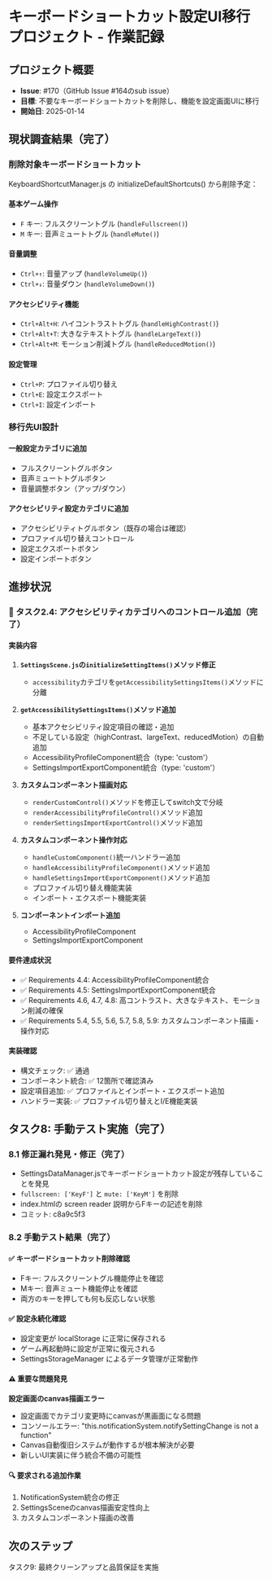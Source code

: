 # キーボードショートカット設定UI移行プロジェクト - 作業記録

## プロジェクト概要
- **Issue**: #170（GitHub Issue #164のsub issue）
- **目標**: 不要なキーボードショートカットを削除し、機能を設定画面UIに移行
- **開始日**: 2025-01-14

## 現状調査結果（完了）

### 削除対象キーボードショートカット
KeyboardShortcutManager.js の initializeDefaultShortcuts() から削除予定：

#### 基本ゲーム操作
- `F` キー: フルスクリーントグル (`handleFullscreen()`)
- `M` キー: 音声ミュートトグル (`handleMute()`)

#### 音量調整
- `Ctrl+↑`: 音量アップ (`handleVolumeUp()`)
- `Ctrl+↓`: 音量ダウン (`handleVolumeDown()`)

#### アクセシビリティ機能
- `Ctrl+Alt+H`: ハイコントラストトグル (`handleHighContrast()`)
- `Ctrl+Alt+T`: 大きなテキストトグル (`handleLargeText()`)
- `Ctrl+Alt+M`: モーション削減トグル (`handleReducedMotion()`)

#### 設定管理
- `Ctrl+P`: プロファイル切り替え
- `Ctrl+E`: 設定エクスポート
- `Ctrl+I`: 設定インポート

### 移行先UI設計

#### 一般設定カテゴリに追加
- フルスクリーントグルボタン
- 音声ミュートトグルボタン  
- 音量調整ボタン（アップ/ダウン）

#### アクセシビリティ設定カテゴリに追加
- アクセシビリティトグルボタン（既存の場合は確認）
- プロファイル切り替えコントロール
- 設定エクスポートボタン
- 設定インポートボタン

## 進捗状況

### 🎯 タスク2.4: アクセシビリティカテゴリへのコントロール追加（完了）

#### 実装内容
1. **`SettingsScene.js`の`initializeSettingItems()`メソッド修正**
   - `accessibility`カテゴリを`getAccessibilitySettingsItems()`メソッドに分離
   
2. **`getAccessibilitySettingsItems()`メソッド追加**
   - 基本アクセシビリティ設定項目の確認・追加
   - 不足している設定（highContrast、largeText、reducedMotion）の自動追加
   - AccessibilityProfileComponent統合（type: 'custom'）
   - SettingsImportExportComponent統合（type: 'custom'）

3. **カスタムコンポーネント描画対応**
   - `renderCustomControl()`メソッドを修正してswitch文で分岐
   - `renderAccessibilityProfileControl()`メソッド追加
   - `renderSettingsImportExportControl()`メソッド追加

4. **カスタムコンポーネント操作対応**
   - `handleCustomComponent()`統一ハンドラー追加
   - `handleAccessibilityProfileComponent()`メソッド追加
   - `handleSettingsImportExportComponent()`メソッド追加
   - プロファイル切り替え機能実装
   - インポート・エクスポート機能実装

5. **コンポーネントインポート追加**
   - AccessibilityProfileComponent
   - SettingsImportExportComponent

#### 要件達成状況
- ✅ Requirements 4.4: AccessibilityProfileComponent統合
- ✅ Requirements 4.5: SettingsImportExportComponent統合  
- ✅ Requirements 4.6, 4.7, 4.8: 高コントラスト、大きなテキスト、モーション削減の確保
- ✅ Requirements 5.4, 5.5, 5.6, 5.7, 5.8, 5.9: カスタムコンポーネント描画・操作対応

#### 実装確認
- 構文チェック: ✅ 通過
- コンポーネント統合: ✅ 12箇所で確認済み
- 設定項目追加: ✅ プロファイルとインポート・エクスポート追加
- ハンドラー実装: ✅ プロファイル切り替えとI/E機能実装

## タスク8: 手動テスト実施（完了）

### 8.1 修正漏れ発見・修正（完了）
- SettingsDataManager.jsでキーボードショートカット設定が残存していることを発見
- `fullscreen: ['KeyF']` と `mute: ['KeyM']` を削除
- index.htmlの screen reader 説明からFキーの記述を削除
- コミット: c8a9c5f3

### 8.2 手動テスト結果（完了）
#### ✅ キーボードショートカット削除確認
- Fキー: フルスクリーントグル機能停止を確認
- Mキー: 音声ミュート機能停止を確認
- 両方のキーを押しても何も反応しない状態

#### ✅ 設定永続化確認
- 設定変更が localStorage に正常に保存される
- ゲーム再起動時に設定が正常に復元される
- SettingsStorageManager によるデータ管理が正常動作

#### ⚠️ 重要な問題発見
**設定画面のcanvas描画エラー**
- 設定画面でカテゴリ変更時にcanvasが黒画面になる問題
- コンソールエラー: "this.notificationSystem.notifySettingChange is not a function"
- Canvas自動復旧システムが動作するが根本解決が必要
- 新しいUI実装に伴う統合不備の可能性

#### 🔍 要求される追加作業
1. NotificationSystem統合の修正
2. SettingsSceneのcanvas描画安定性向上
3. カスタムコンポーネント描画の改善

## 次のステップ
タスク9: 最終クリーンアップと品質保証を実施